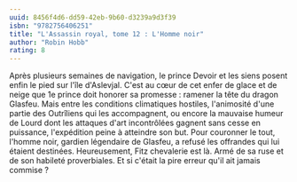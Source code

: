 ```yaml
---
uuid: 8456f4d6-dd59-42eb-9b60-d3239a9d3f39
isbn: "9782756406251"
title: "L'Assassin royal, tome 12 : L'Homme noir"
author: "Robin Hobb"
rating: 8
---
```


Après plusieurs semaines de navigation, le prince Devoir et les siens posent enfin le pied sur l'île d'Aslevjal. C'est au cœur de cet enfer de glace et de neige que 1e prince doit honorer sa promesse : ramener la tête du dragon Glasfeu. Mais entre les conditions climatiques hostiles, l'animosité d'une partie des Outrîliens qui les accompagnent, ou encore la mauvaise humeur de Lourd dont les attaques d'art incontrôlées gagnent sans cesse en puissance, l'expédition peine à atteindre son but. Pour couronner le tout, l'homme noir, gardien légendaire de Glasfeu, a refusé les offrandes qui lui étaient destinées. Heureusement, Fitz chevalerie est là. Armé de sa ruse et de son habileté proverbiales. Et si c'était la pire erreur qu'il ait jamais commise ?

